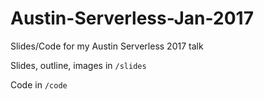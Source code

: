 # Austin-Serverless-Jan-2017

Slides/Code for my Austin Serverless 2017 talk

Slides, outline, images in `/slides`

Code in `/code`